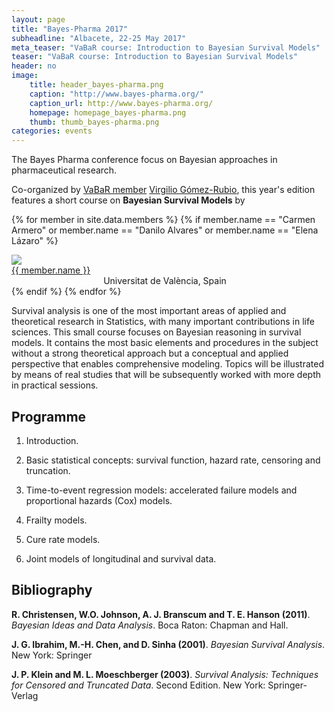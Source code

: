 ```yaml
---
layout: page
title: "Bayes-Pharma 2017"
subheadline: "Albacete, 22-25 May 2017"
meta_teaser: "VaBaR course: Introduction to Bayesian Survival Models"
teaser: "VaBaR course: Introduction to Bayesian Survival Models"
header: no
image:
    title: header_bayes-pharma.png
    caption: "http://www.bayes-pharma.org/"
    caption_url: http://www.bayes-pharma.org/
    homepage: homepage_bayes-pharma.png
    thumb: thumb_bayes-pharma.png
categories: events
---
```


The Bayes Pharma conference focus on Bayesian approaches in pharmaceutical research.

Co-organized by [VaBaR member](/members/) [Virgilio Gómez-Rubio](http://www.uclm.es/profesorado/vgomez/), this year's edition features a short course on __Bayesian Survival Models__ by 

{% for member in site.data.members %}
  {% if member.name == "Carmen Armero" or member.name == "Danilo Alvares" or member.name == "Elena Lázaro" %}
<div class="row">
  <div class="small-2 columns">
    <img src="{{ site.url }}/images/members/{{ member.img }}">
  </div>
  <div class="small-10 columns">
    <a href="{{ member.url }}">
      {{ member.name }}
    </a> <br />
    Universitat de València, Spain
  </div>
</div><!-- /.row -->
  {% endif %}
{% endfor %}


Survival analysis is one of the most important areas of applied and theoretical research in Statistics, with many important contributions in life sciences. This small course focuses on Bayesian reasoning in survival models. It contains the most basic elements and procedures in the subject without a strong theoretical approach but a conceptual and applied perspective that enables comprehensive modeling. Topics will be illustrated by means of real studies
that will be subsequently worked with more depth in practical sessions.

## Programme

1. Introduction.

2. Basic statistical concepts: survival function, hazard rate, censoring and truncation.

3. Time-to-event regression models: accelerated failure models and proportional hazards (Cox) models.

4. Frailty models.

5. Cure rate models.

6. Joint models of longitudinal and survival data.


## Bibliography

__R. Christensen, W.O. Johnson, A. J. Branscum and T. E. Hanson (2011)__. _Bayesian Ideas and Data Analysis_. Boca Raton: Chapman and Hall.

__J. G. Ibrahim, M.-H. Chen, and D. Sinha (2001)__. _Bayesian Survival Analysis_. New York: Springer

__J. P. Klein and M. L. Moeschberger (2003)__. _Survival Analysis: Techniques for Censored and Truncated Data_. Second Edition. New York: Springer-Verlag